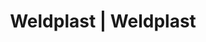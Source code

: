 ---
Filename: "eshop-products-variant20"
Link: "file:/Users/vinayakpatel/Downloads/www.weldplast.cz/eshop_products_compare/add/eshop-products-variant20"
product_name: "null"
product_id: "null"
title: "Weldplast | Weldplast"
product_desc: ""
product_specs: ""
product_downloads: ""
href: ""
p_desc_2: ""
accessories: ""
similar_products: ""
---